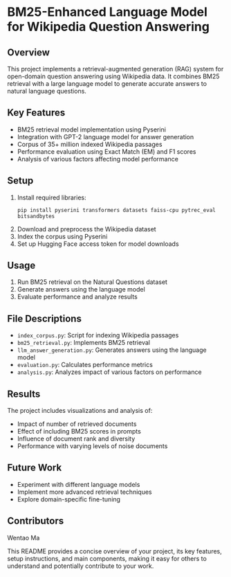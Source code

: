 # BM25-Enhanced Language Model for Wikipedia Question Answering

## Overview
This project implements a retrieval-augmented generation (RAG) system for open-domain question answering using Wikipedia data. It combines BM25 retrieval with a large language model to generate accurate answers to natural language questions.

## Key Features
- BM25 retrieval model implementation using Pyserini
- Integration with GPT-2 language model for answer generation
- Corpus of 35+ million indexed Wikipedia passages
- Performance evaluation using Exact Match (EM) and F1 scores
- Analysis of various factors affecting model performance

## Setup
1. Install required libraries:
   ```
   pip install pyserini transformers datasets faiss-cpu pytrec_eval bitsandbytes
   ```
2. Download and preprocess the Wikipedia dataset
3. Index the corpus using Pyserini
4. Set up Hugging Face access token for model downloads

## Usage
1. Run BM25 retrieval on the Natural Questions dataset
2. Generate answers using the language model
3. Evaluate performance and analyze results

## File Descriptions
- `index_corpus.py`: Script for indexing Wikipedia passages
- `bm25_retrieval.py`: Implements BM25 retrieval
- `llm_answer_generation.py`: Generates answers using the language model
- `evaluation.py`: Calculates performance metrics
- `analysis.py`: Analyzes impact of various factors on performance

## Results
The project includes visualizations and analysis of:
- Impact of number of retrieved documents
- Effect of including BM25 scores in prompts
- Influence of document rank and diversity
- Performance with varying levels of noise documents

## Future Work
- Experiment with different language models
- Implement more advanced retrieval techniques
- Explore domain-specific fine-tuning

## Contributors
Wentao Ma

This README provides a concise overview of your project, its key features, setup instructions, and main components, making it easy for others to understand and potentially contribute to your work.
